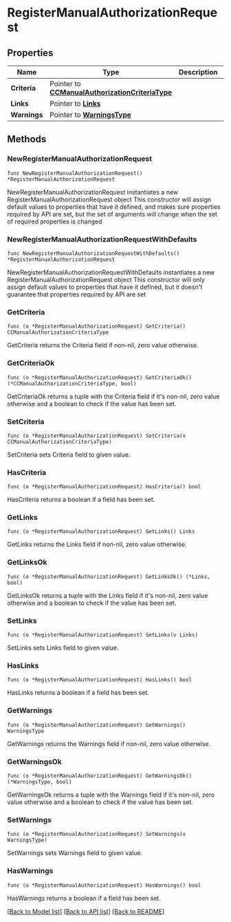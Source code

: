 # RegisterManualAuthorizationRequest

## Properties

Name | Type | Description | Notes
------------ | ------------- | ------------- | -------------
**Criteria** | Pointer to [**CCManualAuthorizationCriteriaType**](CCManualAuthorizationCriteriaType.md) |  | [optional] 
**Links** | Pointer to [**Links**](Links.md) |  | [optional] 
**Warnings** | Pointer to [**WarningsType**](WarningsType.md) |  | [optional] 

## Methods

### NewRegisterManualAuthorizationRequest

`func NewRegisterManualAuthorizationRequest() *RegisterManualAuthorizationRequest`

NewRegisterManualAuthorizationRequest instantiates a new RegisterManualAuthorizationRequest object
This constructor will assign default values to properties that have it defined,
and makes sure properties required by API are set, but the set of arguments
will change when the set of required properties is changed

### NewRegisterManualAuthorizationRequestWithDefaults

`func NewRegisterManualAuthorizationRequestWithDefaults() *RegisterManualAuthorizationRequest`

NewRegisterManualAuthorizationRequestWithDefaults instantiates a new RegisterManualAuthorizationRequest object
This constructor will only assign default values to properties that have it defined,
but it doesn't guarantee that properties required by API are set

### GetCriteria

`func (o *RegisterManualAuthorizationRequest) GetCriteria() CCManualAuthorizationCriteriaType`

GetCriteria returns the Criteria field if non-nil, zero value otherwise.

### GetCriteriaOk

`func (o *RegisterManualAuthorizationRequest) GetCriteriaOk() (*CCManualAuthorizationCriteriaType, bool)`

GetCriteriaOk returns a tuple with the Criteria field if it's non-nil, zero value otherwise
and a boolean to check if the value has been set.

### SetCriteria

`func (o *RegisterManualAuthorizationRequest) SetCriteria(v CCManualAuthorizationCriteriaType)`

SetCriteria sets Criteria field to given value.

### HasCriteria

`func (o *RegisterManualAuthorizationRequest) HasCriteria() bool`

HasCriteria returns a boolean if a field has been set.

### GetLinks

`func (o *RegisterManualAuthorizationRequest) GetLinks() Links`

GetLinks returns the Links field if non-nil, zero value otherwise.

### GetLinksOk

`func (o *RegisterManualAuthorizationRequest) GetLinksOk() (*Links, bool)`

GetLinksOk returns a tuple with the Links field if it's non-nil, zero value otherwise
and a boolean to check if the value has been set.

### SetLinks

`func (o *RegisterManualAuthorizationRequest) SetLinks(v Links)`

SetLinks sets Links field to given value.

### HasLinks

`func (o *RegisterManualAuthorizationRequest) HasLinks() bool`

HasLinks returns a boolean if a field has been set.

### GetWarnings

`func (o *RegisterManualAuthorizationRequest) GetWarnings() WarningsType`

GetWarnings returns the Warnings field if non-nil, zero value otherwise.

### GetWarningsOk

`func (o *RegisterManualAuthorizationRequest) GetWarningsOk() (*WarningsType, bool)`

GetWarningsOk returns a tuple with the Warnings field if it's non-nil, zero value otherwise
and a boolean to check if the value has been set.

### SetWarnings

`func (o *RegisterManualAuthorizationRequest) SetWarnings(v WarningsType)`

SetWarnings sets Warnings field to given value.

### HasWarnings

`func (o *RegisterManualAuthorizationRequest) HasWarnings() bool`

HasWarnings returns a boolean if a field has been set.


[[Back to Model list]](../README.md#documentation-for-models) [[Back to API list]](../README.md#documentation-for-api-endpoints) [[Back to README]](../README.md)


